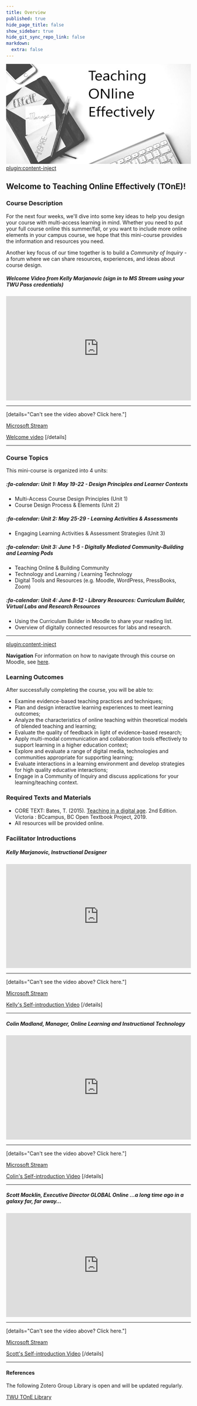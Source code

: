 ```yaml
---
title: Overview
published: true
hide_page_title: false
show_sidebar: true
hide_git_sync_repo_link: false
markdown:
  extra: false
---
```


![](rsz_tone.jpg)
[plugin:content-inject](_important-reminders)

## Welcome to Teaching Online Effectively (TOnE)!

### Course Description
For the next four weeks, we'll dive into some key ideas to help you design your course with multi-access learning in mind.  Whether you need to put your full course online this summer/fall, or you want to include more online elements in your campus course, we hope that this mini-course provides the information and resources you need.

Another key focus of our time together is to build a *Community of Inquiry* - a forum where we can share resources, experiences, and ideas about course design.

##### Welcome Video from Kelly Marjanovic (sign in to MS Stream using your TWU Pass credentials)

<div style='max-width: 640px'><div style='position: relative; padding-bottom: 56.25%; height: 0; overflow: hidden;'><iframe width="640" height="360" src="https://web.microsoftstream.com/embed/video/93de64ca-3c4d-4f93-b1b3-2b30880ec72e?autoplay=false&amp;showinfo=false" allowfullscreen style="border:none; position: absolute; top: 0; left: 0; right: 0; bottom: 0; height: 100%; max-width: 100%;"></iframe></div></div>

---
[details="Can't see the video above? Click here."]

<a class="embedly-card" data-card-controls="0" href="https://web.microsoftstream.com/embed/video/93de64ca-3c4d-4f93-b1b3-2b30880ec72e?autoplay=false&amp%3Bshowinfo=false">Microsoft Stream</a>
<script async src="//cdn.embedly.com/widgets/platform.js" charset="UTF-8"></script>

[Welcome video](https://web.microsoftstream.com/embed/video/93de64ca-3c4d-4f93-b1b3-2b30880ec72e?autoplay=false&amp;showinfo=false)
[/details]

---

### Course Topics
This mini-course is organized into 4 units:

##### :fa-calendar: *Unit 1: May 19-22 - Design Principles and Learner Contexts*
- Multi-Access Course Design Principles (Unit 1)
- Course Design Process & Elements (Unit 2)

##### :fa-calendar: *Unit 2: May 25-29 - Learning Activities & Assessments*
- Engaging Learning Activities & Assessment Strategies (Unit 3)


##### :fa-calendar: *Unit 3: June 1-5 - Digitally Mediated Community-Building and Learning Pods*
- Teaching Online & Building Community
- Technology and Learning / Learning Technology
- Digital Tools and Resources (e.g. Moodle, WordPress, PressBooks, Zoom)

##### :fa-calendar: *Unit 4: June 8-12 - Library Resources: Curriculum Builder, Virtual Labs and Research Resources*
- Using the Curriculum Builder in Moodle to share your reading list.
- Overview of digitally connected resources for labs and research.

---

[plugin:content-inject](../schedule/_calendar)



**Navigation**
For information on how to navigate through this course on Moodle, see [here](http://create.twu.ca/help/moodle).


### Learning Outcomes

After successfully completing the course, you will be able to:
- Examine evidence-based teaching practices and techniques;
- Plan and design interactive learning experiences to meet learning outcomes;
- Analyze the characteristics of online teaching within theoretical models of blended teaching and learning;
- Evaluate the quality of feedback in light of evidence-based research;
- Apply multi-modal communication and collaboration tools effectively to support learning in a higher education context;
- Explore and evaluate a range of digital media, technologies and communities appropriate for supporting learning;
- Evaluate interactions in a learning environment and develop strategies for high quality educative interactions;
- Engage in a Community of Inquiry and discuss applications for your learning/teaching context.


### **Required** Texts and Materials
- CORE TEXT: Bates, T. (2015). [Teaching in a digital age](https://pressbooks.bccampus.ca/teachinginadigitalagev2/). 2nd Edition. Victoria : BCcampus, BC Open Textbook Project, 2019.
- All resources will be provided online.


### Facilitator Introductions

##### Kelly Marjanovic, Instructional Designer
<div style='max-width: 640px'><div style='position: relative; padding-bottom: 56.25%; height: 0; overflow: hidden;'><iframe width="640" height="360" src="https://web.microsoftstream.com/embed/video/657e1605-b115-4521-bd1d-0d21c94ee04a?autoplay=false&amp;showinfo=false" allowfullscreen style="border:none; position: absolute; top: 0; left: 0; right: 0; bottom: 0; height: 100%; max-width: 100%;"></iframe></div></div>

---
[details="Can't see the video above? Click here."]

<a class="embedly-card" data-card-controls="0" href="https://web.microsoftstream.com/embed/video/657e1605-b115-4521-bd1d-0d21c94ee04a?autoplay=false&amp;showinfo=false">Microsoft Stream</a>
<script async src="//cdn.embedly.com/widgets/platform.js" charset="UTF-8"></script>

[Kelly's Self-introduction Video](https://web.microsoftstream.com/embed/video/657e1605-b115-4521-bd1d-0d21c94ee04a?autoplay=false&amp;showinfo=false)
[/details]

---

##### Colin Madland, Manager, Online Learning and Instructional Technology
<div style='max-width: 640px'><div style='position: relative; padding-bottom: 56.25%; height: 0; overflow: hidden;'><iframe width="640" height="360" src="https://web.microsoftstream.com/embed/video/06e8c4be-f7fe-40d9-a28a-229294e3a8b2?autoplay=false&amp;showinfo=false" allowfullscreen style="border:none; position: absolute; top: 0; left: 0; right: 0; bottom: 0; height: 100%; max-width: 100%;"></iframe></div></div>

---
[details="Can't see the video above? Click here."]

<a class="embedly-card" data-card-controls="0" href="https://web.microsoftstream.com/embed/video/06e8c4be-f7fe-40d9-a28a-229294e3a8b2?autoplay=false&amp;showinfo=false">Microsoft Stream</a>
<script async src="//cdn.embedly.com/widgets/platform.js" charset="UTF-8"></script>

[Colin's Self-introduction Video](https://web.microsoftstream.com/embed/video/657e1605-b115-4521-bd1d-0d21c94ee04a?autoplay=false&amp;showinfo=false)
[/details]

---

##### Scott Macklin, Executive Director GLOBAL Online …a long time ago in a galaxy far, far away…

<div style='max-width: 640px'><div style='position: relative; padding-bottom: 56.25%; height: 0; overflow: hidden;'><iframe width="640" height="360" src="https://web.microsoftstream.com/embed/video/9ef32b4d-9710-4757-a607-e5fc1d290357?autoplay=false&amp;showinfo=false" allowfullscreen style="border:none; position: absolute; top: 0; left: 0; right: 0; bottom: 0; height: 100%; max-width: 100%;"></iframe></div></div>

---
[details="Can't see the video above? Click here."]

<a class="embedly-card" data-card-controls="0" href="https://web.microsoftstream.com/embed/video/9ef32b4d-9710-4757-a607-e5fc1d290357?autoplay=false&amp;showinfo=false">Microsoft Stream</a>
<script async src="//cdn.embedly.com/widgets/platform.js" charset="UTF-8"></script>

[Scott's Self-introduction Video](https://web.microsoftstream.com/embed/video/9ef32b4d-9710-4757-a607-e5fc1d290357?autoplay=false&amp;showinfo=false)
[/details]

---

#### References

The following Zotero Group Library is open and will be updated regularly.

<a class="embedly-card" data-card-controls="0" href="https://www.zotero.org/groups/2479174/twu_tone_library">TWU TOnE Library</a>
<script async src="//cdn.embedly.com/widgets/platform.js" charset="UTF-8"></script>
